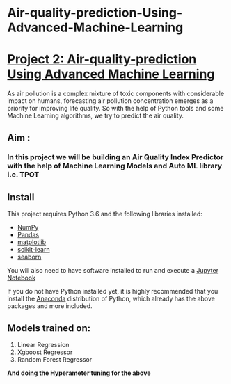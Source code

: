 # Air-quality-prediction-Using-Advanced-Machine-Learning
# [Project 2: Air-quality-prediction Using Advanced Machine Learning](https://github.com/sbsahane12/Machine-Learning-Projects-for-2023.git) 
As air pollution is a complex mixture of toxic components with considerable impact on humans, forecasting air pollution concentration emerges as a priority for improving life quality. So with the help of Python tools and some Machine Learning algorithms, we try to predict the air quality. 

## Aim :
### In this project we will be building an Air Quality Index Predictor with the help of Machine Learning Models and Auto ML library i.e. TPOT

## Install
This project requires Python 3.6 and the following libraries installed:
- [NumPy](http://www.numpy.org/)
- [Pandas](http://pandas.pydata.org)
- [matplotlib](http://matplotlib.org/)
- [scikit-learn](http://scikit-learn.org/stable/)
- [seaborn](https://seaborn.pydata.org/)

You will also need to have software installed to run and execute a [Jupyter Notebook](http://ipython.org/notebook.html)

If you do not have Python installed yet, it is highly recommended that you install the [Anaconda](http://continuum.io/downloads) distribution of Python, which already has the above packages and more included.


## Models trained on: 
1. Linear Regression
2. Xgboost Regressor
3. Random Forest Regressor

****And doing the Hyperameter tuning for the above****
